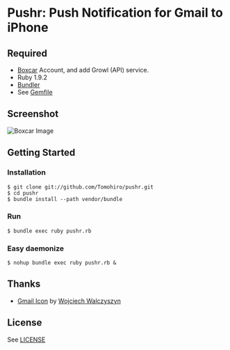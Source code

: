 Pushr:  Push Notification for Gmail to iPhone
================================================================================


Required
--------------------------------------------------------------------------------

- [Boxcar](http://boxcar.io/) Account, and add Growl (API) service.
- Ruby 1.9.2
- [Bundler](http://gembundler.com/)
- See [Gemfile](https://github.com/Tomohiro/pushr/blob/master/Gemfile)


Screenshot
--------------------------------------------------------------------------------

![Boxcar Image](http://dl.dropbox.com/u/173097/pushr/boxcar_ss.png)

Getting Started
--------------------------------------------------------------------------------

### Installation

    $ git clone git://github.com/Tomohiro/pushr.git
    $ cd pushr
    $ bundle install --path vendor/bundle


### Run

    $ bundle exec ruby pushr.rb


### Easy daemonize

    $ nohup bundle exec ruby pushr.rb &


Thanks
--------------------------------------------------------------------------------

- [Gmail Icon](http://wwalczyszyn.deviantart.com/) by [Wojciech Walczyszyn](http://wwalczyszyn.deviantart.com/)

License
--------------------------------------------------------------------------------

See [LICENSE](https://github.com/Tomohiro/pushr/blob/master/LICENSE)

